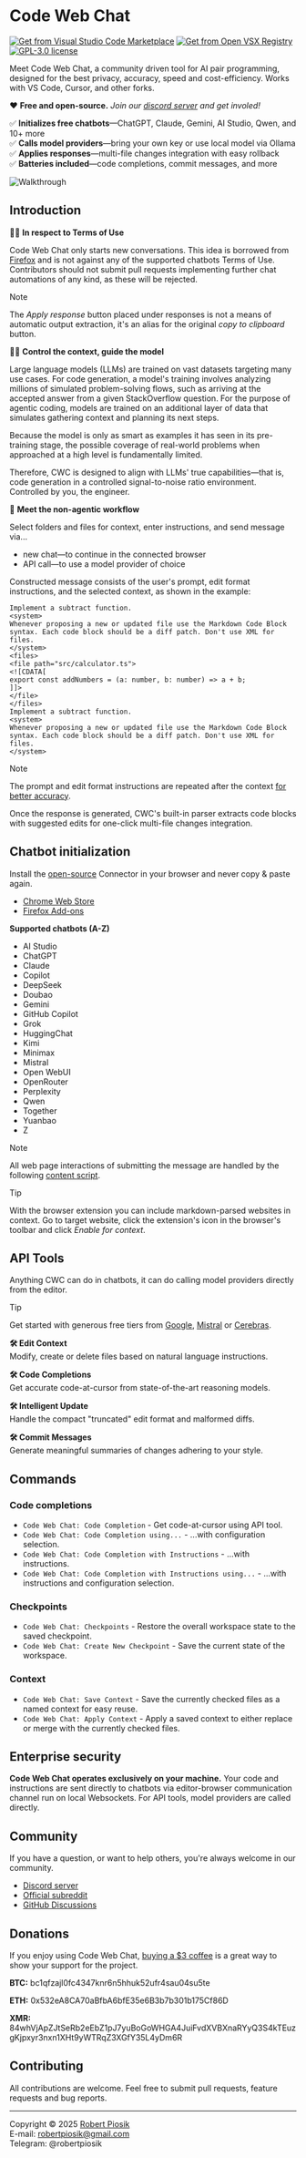 # Code Web Chat

<a href="https://marketplace.visualstudio.com/items?itemName=robertpiosik.gemini-coder" target="_blank"><img src="https://img.shields.io/badge/Install-VS_Code_Marketplace-blue" alt="Get from Visual Studio Code Marketplace" /></a> <a href="https://open-vsx.org/extension/robertpiosik/gemini-coder" target="_blank"><img src="https://img.shields.io/badge/Install-Open_VSX_Registry-a60ee5" alt="Get from Open VSX Registry" /></a> <a href="https://github.com/robertpiosik/CodeWebChat/blob/dev/LICENSE" target="_blank"><img src="https://img.shields.io/badge/License-GPL--3.0-green.svg" alt="GPL-3.0 license" /></a>

Meet Code Web Chat, a community driven tool for AI pair programming, designed for the best privacy, accuracy, speed and cost-efficiency. Works with VS Code, Cursor, and other forks.

❤️ **Free and open-source.** _Join our [discord server](https://discord.gg/KJySXsrSX5) and get involed!_

✅ **Initializes free chatbots**—ChatGPT, Claude, Gemini, AI Studio, Qwen, and 10+ more \
✅ **Calls model providers**—bring your own key or use local model via Ollama \
✅ **Applies responses**—multi-file changes integration with easy rollback \
✅ **Batteries included**—code completions, commit messages, and more

<p>
<img src="https://github.com/robertpiosik/CodeWebChat/raw/HEAD/packages/shared/src/media/demo.gif" alt="Walkthrough" />
</p>

## Introduction

👨‍⚖️ **In respect to Terms of Use**

Code Web Chat only starts new conversations. This idea is borrowed from [Firefox](https://support.mozilla.org/en-US/kb/ai-chatbot) and is not against any of the supported chatbots Terms of Use. Contributors should not submit pull requests implementing further chat automations of any kind, as these will be rejected.

> [!NOTE]
> The _Apply response_ button placed under responses is not a means of automatic output extraction, it's an alias for the original _copy to clipboard_ button.

🧑‍💻 **Control the context, guide the model**

Large language models (LLMs) are trained on vast datasets targeting many use cases. For code generation, a model's training involves analyzing millions of simulated problem-solving flows, such as arriving at the accepted answer from a given StackOverflow question. For the purpose of agentic coding, models are trained on an additional layer of data that simulates gathering context and planning its next steps.

Because the model is only as smart as examples it has seen in its pre-training stage, the possible coverage of real-world problems when approached at a high level is fundamentally limited.

Therefore, CWC is designed to align with LLMs' true capabilities—that is, code generation in a controlled signal-to-noise ratio environment. Controlled by you, the engineer.

👋 **Meet the non-agentic workflow**

Select folders and files for context, enter instructions, and send message via...

- new chat—to continue in the connected browser
- API call—to use a model provider of choice

Constructed message consists of the user's prompt, edit format instructions, and the selected context, as shown in the example:

```
Implement a subtract function.
<system>
Whenever proposing a new or updated file use the Markdown Code Block syntax. Each code block should be a diff patch. Don't use XML for files.
</system>
<files>
<file path="src/calculator.ts">
<![CDATA[
export const addNumbers = (a: number, b: number) => a + b;
]]>
</file>
</files>
Implement a subtract function.
<system>
Whenever proposing a new or updated file use the Markdown Code Block syntax. Each code block should be a diff patch. Don't use XML for files.
</system>
```

> [!NOTE]
> The prompt and edit format instructions are repeated after the context [for better accuracy](https://cookbook.openai.com/examples/gpt4-1_prompting_guide#:~:text=If%20you%20have%20long%20context%20in%20your%20prompt%2C%20ideally%20place%20your%20instructions%20at%20both%20the%20beginning%20and%20end%20of%20the%20provided%20context%2C%20as%20we%20found%20this%20to%20perform%20better%20than%20only%20above%20or%20below.).

Once the response is generated, CWC's built-in parser extracts code blocks with suggested edits for one-click multi-file changes integration.

## Chatbot initialization

Install the [open-source](https://github.com/robertpiosik/CodeWebChat/blob/dev/packages/browser) Connector in your browser and never copy & paste again.

- [Chrome Web Store](https://chromewebstore.google.com/detail/code-web-chat-connector/ljookipcanaglfaocjbgdicfbdhhjffp)
- [Firefox Add-ons](https://addons.mozilla.org/en-US/firefox/addon/code-web-chat-connector/)

**Supported chatbots (A-Z)**

- AI Studio
- ChatGPT
- Claude
- Copilot
- DeepSeek
- Doubao
- Gemini
- GitHub Copilot
- Grok
- HuggingChat
- Kimi
- Minimax
- Mistral
- Open WebUI
- OpenRouter
- Perplexity
- Qwen
- Together
- Yuanbao
- Z

> [!NOTE]
> All web page interactions of submitting the message are handled by the following [content script](https://github.com/robertpiosik/CodeWebChat/blob/dev/packages/browser/src/content-scripts/send-prompt-content-script/send-prompt-content-script.ts).

> [!TIP]
> With the browser extension you can include markdown-parsed websites in context. Go to target website, click the extension's icon in the browser's toolbar and click _Enable for context_.

## API Tools

Anything CWC can do in chatbots, it can do calling model providers directly from the editor.

> [!TIP]
> Get started with generous free tiers from [Google](https://aistudio.google.com/api-keys), [Mistral](https://console.mistral.ai/api-keys) or [Cerebras](https://cloud.cerebras.ai/).

**🛠️ Edit Context** \
Modify, create or delete files based on natural language instructions.

**🛠️ Code Completions** \
Get accurate code-at-cursor from state-of-the-art reasoning models.

**🛠️ Intelligent Update** \
Handle the compact "truncated" edit format and malformed diffs.

**🛠️ Commit Messages** \
Generate meaningful summaries of changes adhering to your style.

## Commands

### Code completions

- `Code Web Chat: Code Completion` - Get code-at-cursor using API tool.
- `Code Web Chat: Code Completion using...` - ...with configuration selection.
- `Code Web Chat: Code Completion with Instructions` - ...with instructions.
- `Code Web Chat: Code Completion with Instructions using...` - ...with instructions and configuration selection.

### Checkpoints

- `Code Web Chat: Checkpoints` - Restore the overall workspace state to the saved checkpoint.
- `Code Web Chat: Create New Checkpoint` - Save the current state of the workspace.

### Context

- `Code Web Chat: Save Context` - Save the currently checked files as a named context for easy reuse.
- `Code Web Chat: Apply Context` - Apply a saved context to either replace or merge with the currently checked files.

## Enterprise security

**Code Web Chat operates exclusively on your machine.** Your code and instructions are sent directly to chatbots via editor-browser communication channel run on local Websockets. For API tools, model providers are called directly.

## Community

If you have a question, or want to help others, you're always welcome in our community.

- [Discord server](https://discord.gg/KJySXsrSX5)
- [Official subreddit](https://www.reddit.com/r/CodeWebChat)
- [GitHub Discussions](https://github.com/robertpiosik/CodeWebChat/discussions)

## Donations

If you enjoy using Code Web Chat, [buying a $3 coffee](https://buymeacoffee.com/robertpiosik) is a great way to show your support for the project.

**BTC:** bc1qfzajl0fc4347knr6n5hhuk52ufr4sau04su5te

**ETH:** 0x532eA8CA70aBfbA6bfE35e6B3b7b301b175Cf86D

**XMR:** 84whVjApZJtSeRb2eEbZ1pJ7yuBoGoWHGA4JuiFvdXVBXnaRYyQ3S4kTEuzgKjpxyr3nxn1XHt9yWTRqZ3XGfY35L4yDm6R

## Contributing

All contributions are welcome. Feel free to submit pull requests, feature requests and bug reports.

<hr />

Copyright © 2025 [Robert Piosik](https://x.com/robertpiosik) \
E-mail: robertpiosik@gmail.com \
Telegram: @robertpiosik
